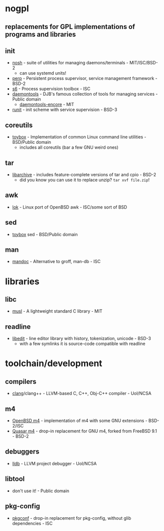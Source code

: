 # nogpl
## replacements for GPL implementations of programs and libraries

## init

- [nosh] - suite of utilities for managing daemons/terminals - MIT/ISC/BSD-2
    - can use systemd units!
- [perp] - Persistent process supervisor, service management framework - BSD-2
- [s6] - Process supervision toolbox - ISC
- [daemontools] - DJB's famous collection of tools for managing services - Public domain
    - [daemontools-encore] - MIT
- [runit] - init scheme with service supervision - BSD-3

## coreutils

- [toybox] - Implementation of common Linux command line utilities - BSD/Public domain
    - includes all coreutils (bar a few GNU weird ones)

## tar

- [libarchive] - includes feature-complete versions of tar and cpio - BSD-2
    - did you know you can use it to replace unzip? `tar xvf file.zip`!

## awk

- [lok] - Linux port of OpenBSD awk - ISC/some sort of BSD

## sed

- [toybox] sed - BSD/Public domain

## man

- [mandoc] - Alternative to groff, man-db - ISC

# libraries
## libc

- [musl] - A lightweight standard C library - MIT

## readline

- [libedit] - line editor library with history, tokenization, unicode - BSD-3
    - with a few symlinks it is source-code compatible with readline

# toolchain/development
## compilers

- [clang]/clang++ - LLVM-based C, C++, Obj-C++ compiler - UoI/NCSA

## m4

- [OpenBSD m4] - implementation of m4 with some GNU extensions - BSD-2/ISC
- [Quasar m4] - drop-in replacement for GNU m4, forked from FreeBSD 9.1 - BSD-2

## debuggers

- [lldb] - LLVM project debugger - UoI/NCSA

## libtool

- don't use it! - Public domain

## pkg-config

- [pkgconf] - drop-in replacement for pkg-config, without glib dependencies - ISC

[musl]:                 http://www.musl-libc.org/
[nosh]:                 http://homepage.ntlworld.com/jonathan.deboynepollard/Softwares/nosh.html
[beginning]:            https://github.com/Somasis/beginning
[perp]:                 http://b0llix.net/perp/
[s6]:                   http://skarnet.org/software/s6/
[daemontools]:          http://cr.yp.to/daemontools.html
[daemontools-encore]:   http://untroubled.org/daemontools-encore/
[runit]:                http://smarden.org/runit/
[toybox]:               http://landley.net/toybox/
[libarchive]:           http://libarchive.org/
[lok]:                  https://github.com/dimkr/lok
[mandoc]:               http://mdocml.bsd.lv/
[clang]:                http://clang.llvm.org/
[lldb]:                 http://lldb.llvm.org/
[openbsd m4]:           http://cvsweb.openbsd.org/cgi-bin/cvsweb/src/usr.bin/m4/
[quasar m4]:            http://haddonthethird.net/m4/
[pkgconf]:              https://github.com/pkgconf/pkgconf
[vdev]:                 https://github.com/jcnelson/vdev
[libedit]:              http://thrysoee.dk/editline/
